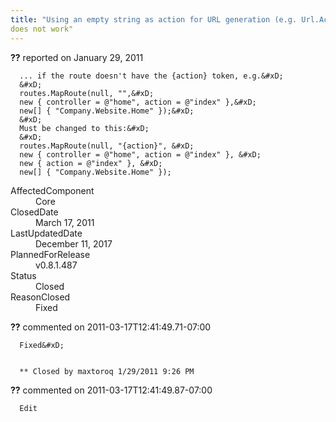 ```yaml
---
title: "Using an empty string as action for URL generation (e.g. Url.Action(""""))
does not work"
---
```

<div class="issue-report">
   <div class="issue-header"><b>??</b> reported on 
      <time datetime="2011-01-29T21:07:46.47-08:00">January 29, 2011</time>
   </div>
   <div class="issue-message" markdown="1">
      
      ... if the route doesn't have the {action} token, e.g.&#xD;
      &#xD;
      routes.MapRoute(null, "",&#xD;
      new { controller = @"home", action = @"index" },&#xD;
      new[] { "Company.Website.Home" });&#xD;
      &#xD;
      Must be changed to this:&#xD;
      &#xD;
      routes.MapRoute(null, "{action}", &#xD;
      new { controller = @"home", action = @"index" }, &#xD;
      new { action = @"index" }, &#xD;
      new[] { "Company.Website.Home" });
      
      
   </div>
   <div class="issue-footer">
      <dl>
         <dt>AffectedComponent</dt>
         <dd>Core</dd>
         <dt>ClosedDate</dt>
         <dd>
            <time datetime="2011-03-17T12:42:27.857-07:00">March 17, 2011</time>
         </dd>
         <dt>LastUpdatedDate</dt>
         <dd>
            <time datetime="2017-12-11T02:15:56.247-08:00">December 11, 2017</time>
         </dd>
         <dt>PlannedForRelease</dt>
         <dd>v0.8.1.487</dd>
         <dt>Status</dt>
         <dd>Closed</dd>
         <dt>ReasonClosed</dt>
         <dd>Fixed</dd>
      </dl>
   </div>
</div>
<div id="comment-77652" class="issue-comment">
   <div class="issue-header"><b>??</b> commented on 2011-03-17T12:41:49.71-07:00
   </div>
   <div class="issue-message" markdown="1">
      
      Fixed&#xD;
      
      
      ** Closed by maxtoroq 1/29/2011 9:26 PM
      
      
   </div>
</div>
<div id="comment-77653" class="issue-comment">
   <div class="issue-header"><b>??</b> commented on 2011-03-17T12:41:49.87-07:00
   </div>
   <div class="issue-message" markdown="1">
      
      Edit
      
      
   </div>
</div>